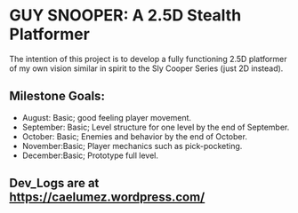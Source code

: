 # GUY SNOOPER: A 2.5D Stealth Platformer
The intention of this project is to develop a fully functioning 2.5D platformer of my own vision similar in spirit to the Sly Cooper Series (just 2D instead).

## Milestone Goals:

- August: Basic; good feeling player movement.
- September: Basic; Level structure for one level by the end of September.
- October: Basic; Enemies and behavior by the end of October.
- November:Basic; Player mechanics such as pick-pocketing.
- December:Basic; Prototype full level.

## Dev_Logs are at https://caelumez.wordpress.com/




